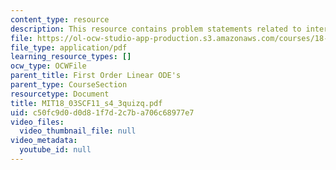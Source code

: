```yaml
---
content_type: resource
description: This resource contains problem statements related to interpret the graph.
file: https://ol-ocw-studio-app-production.s3.amazonaws.com/courses/18-03sc-differential-equations-fall-2011/c50fc9d0d0d81f7d2c7ba706c68977e7_MIT18_03SCF11_s4_3quizq.pdf
file_type: application/pdf
learning_resource_types: []
ocw_type: OCWFile
parent_title: First Order Linear ODE's
parent_type: CourseSection
resourcetype: Document
title: MIT18_03SCF11_s4_3quizq.pdf
uid: c50fc9d0-d0d8-1f7d-2c7b-a706c68977e7
video_files:
  video_thumbnail_file: null
video_metadata:
  youtube_id: null
---
```


